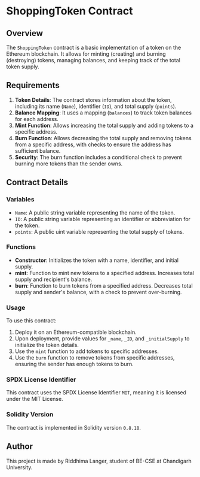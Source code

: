 # ShoppingToken Contract

## Overview
The `ShoppingToken` contract is a basic implementation of a token on the Ethereum blockchain. It allows for minting (creating) and burning (destroying) tokens, managing balances, and keeping track of the total token supply.

## Requirements
1. **Token Details**: The contract stores information about the token, including its name (`Name`), identifier (`ID`), and total supply (`points`).
2. **Balance Mapping**: It uses a mapping (`balances`) to track token balances for each address.
3. **Mint Function**: Allows increasing the total supply and adding tokens to a specific address.
4. **Burn Function**: Allows decreasing the total supply and removing tokens from a specific address, with checks to ensure the address has sufficient balance.
5. **Security**: The burn function includes a conditional check to prevent burning more tokens than the sender owns.

## Contract Details
### Variables
- `Name`: A public string variable representing the name of the token.
- `ID`: A public string variable representing an identifier or abbreviation for the token.
- `points`: A public uint variable representing the total supply of tokens.

### Functions
- **Constructor**: Initializes the token with a name, identifier, and initial supply.
- **mint**: Function to mint new tokens to a specified address. Increases total supply and recipient's balance.
- **burn**: Function to burn tokens from a specified address. Decreases total supply and sender's balance, with a check to prevent over-burning.

### Usage
To use this contract:
1. Deploy it on an Ethereum-compatible blockchain.
2. Upon deployment, provide values for `_name`, `_ID`, and `_initialSupply` to initialize the token details.
3. Use the `mint` function to add tokens to specific addresses.
4. Use the `burn` function to remove tokens from specific addresses, ensuring the sender has enough tokens to burn.

### SPDX License Identifier
This contract uses the SPDX License Identifier `MIT`, meaning it is licensed under the MIT License.

### Solidity Version
The contract is implemented in Solidity version `0.8.18`.

## Author
This project is made by Riddhima Langer, student of BE-CSE at Chandigarh University.
